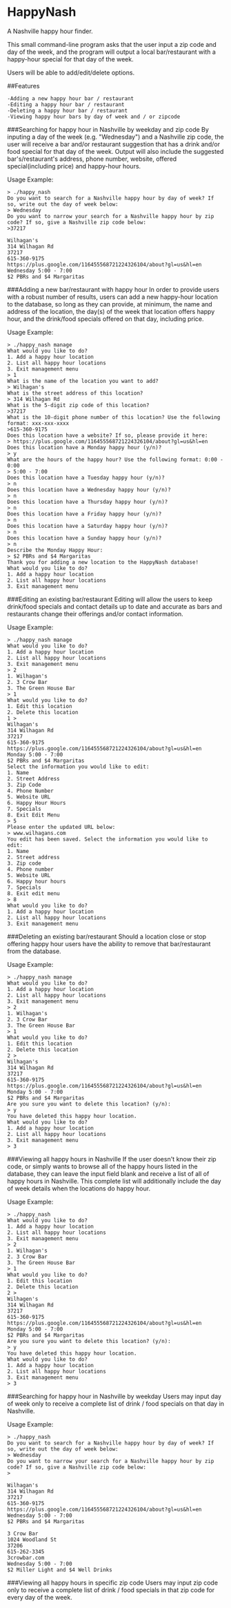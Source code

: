 # HappyNash
A Nashville happy hour finder.

This small command-line program asks that the user input a zip code and day of the week, and the program will output a local bar/restaurant with a happy-hour special for that day of the week.

Users will be able to add/edit/delete options.

##Features

    -Adding a new happy hour bar / restaurant
    -Editing a happy hour bar / restaurant
    -Deleting a happy hour bar / restaurant
    -Viewing happy hour bars by day of week and / or zipcode

###Searching for happy hour in Nashville by weekday and zip code
By inputing a day of the week (e.g. "Wednesday") and a Nashville zip code, the user will receive a bar and/or restaurant suggestion that has a drink and/or food special for that day of the week. Output will also include the suggested bar's/restaurant's address, phone number, website, offered special(including price) and happy-hour hours.

Usage Example:
```
> ./happy_nash  
Do you want to search for a Nashville happy hour by day of week? If so, write out the day of week below:
> Wednesday
Do you want to narrow your search for a Nashville happy hour by zip code? If so, give a Nashville zip code below:
>37217  

Wilhagan's  
314 Wilhagan Rd  
37217  
615-360-9175  
https://plus.google.com/116455568721224326104/about?gl=us&hl=en  
Wednesday 5:00 - 7:00  
$2 PBRs and $4 Margaritas  

```
###Adding a new bar/restaurant with happy hour
In order to provide users with a robust number of results, users can add a new happy-hour location to the database, so long as they can provide, at minimum, the name and address of the location, the day(s) of the week that location offers happy hour, and the drink/food specials offered on that day, including price.

Usage Example:
```
> ./happy_nash manage
What would you like to do?
1. Add a happy hour location
2. List all happy hour locations  
3. Exit management menu  
> 1
What is the name of the location you want to add?  
> Wilhagan's  
What is the street address of this location?  
> 314 Wilhagan Rd  
What is the 5-digit zip code of this location?  
>37217  
What is the 10-digit phone number of this location? Use the following format: xxx-xxx-xxxx
>615-360-9175  
Does this location have a website? If so, please provide it here:  
> https://plus.google.com/116455568721224326104/about?gl=us&hl=en  
Does this location have a Monday happy hour (y/n)?  
> y  
What are the hours of the happy hour? Use the following format: 0:00 - 0:00  
> 5:00 - 7:00  
Does this location have a Tuesday happy hour (y/n)?  
> n  
Does this location have a Wednesday happy hour (y/n)?  
> n  
Does this location have a Thursday happy hour (y/n)?  
> n  
Does this location have a Friday happy hour (y/n)?  
> n  
Does this location have a Saturday happy hour (y/n)?  
> n  
Does this location have a Sunday happy hour (y/n)?  
> n  
Describe the Monday Happy Hour:  
> $2 PBRs and $4 Margaritas  
Thank you for adding a new location to the HappyNash database!  
What would you like to do?  
1. Add a happy hour location  
2. List all happy hour locations
3. Exit management menu  
```

###Editing an existing bar/restaurant
Editing will allow the users to keep drink/food specials and contact details up to date and accurate as bars and restaurants change their offerings and/or contact information.

Usage Example:
```
> ./happy_nash manage
What would you like to do?  
1. Add a happy hour location  
2. List all happy hour locations  
3. Exit management menu  
> 2  
1. Wilhagan's  
2. 3 Crow Bar  
3. The Green House Bar  
> 1  
What would you like to do?  
1. Edit this location  
2. Delete this location  
1 >  
Wilhagan's  
314 Wilhagan Rd  
37217  
615-360-9175  
https://plus.google.com/116455568721224326104/about?gl=us&hl=en  
Monday 5:00 - 7:00  
$2 PBRs and $4 Margaritas  
Select the information you would like to edit:  
1. Name  
2. Street Address  
3. Zip Code  
4. Phone Number  
5. Website URL  
6. Happy Hour Hours  
7. Specials  
8. Exit Edit Menu  
> 5  
Please enter the updated URL below:  
> www.wilhagans.com  
You edit has been saved. Select the information you would like to edit:  
1. Name  
2. Street address  
3. Zip code  
4. Phone number  
5. Website URL  
6. Happy hour hours  
7. Specials  
8. Exit edit menu  
> 8  
What would you like to do?  
1. Add a happy hour location  
2. List all happy hour locations  
3. Exit management menu  
```

###Deleting an existing bar/restaurant
Should a location close or stop offering happy hour users have the ability to remove that bar/restaurant from the database.

Usage Example:
```
> ./happy_nash manage  
What would you like to do?  
1. Add a happy hour location  
2. List all happy hour locations
3. Exit management menu  
> 2  
1. Wilhagan's  
2. 3 Crow Bar  
3. The Green House Bar  
> 1  
What would you like to do?  
1. Edit this location  
2. Delete this location  
2 >  
Wilhagan's  
314 Wilhagan Rd  
37217  
615-360-9175  
https://plus.google.com/116455568721224326104/about?gl=us&hl=en  
Monday 5:00 - 7:00  
$2 PBRs and $4 Margaritas  
Are you sure you want to delete this location? (y/n):  
> y  
You have deleted this happy hour location.  
What would you like to do?  
1. Add a happy hour location  
2. List all happy hour locations  
3. Exit management menu  
> 3  
```

###Viewing all happy hours in Nashville
If the user doesn't know their zip code, or simply wants to browse all of the happy hours listed in the database, they can leave the input field blank and receive a list of all of happy hours in Nashville. This complete list will additionally include the day of week details when the locations do happy hour.

Usage Example:
```
> ./happy_nash
What would you like to do?  
1. Add a happy hour location  
2. List all happy hour locations
3. Exit management menu  
> 2  
1. Wilhagan's  
2. 3 Crow Bar  
3. The Green House Bar  
> 1  
What would you like to do?  
1. Edit this location  
2. Delete this location  
2 >  
Wilhagen's  
314 Wilhagan Rd  
37217  
615-360-9175  
https://plus.google.com/116455568721224326104/about?gl=us&hl=en  
Monday 5:00 - 7:00  
$2 PBRs and $4 Margaritas  
Are you sure you want to delete this location? (y/n):  
> y  
You have deleted this happy hour location.  
What would you like to do?  
1. Add a happy hour location  
2. List all happy hour locations  
3. Exit management menu  
> 3  
```

###Searching for happy hour in Nashville by weekday
Users may input day of week only to receive a complete list of drink / food specials on that day in Nashville.

Usage Example:
```
> ./happy_nash  
Do you want to search for a Nashville happy hour by day of week? If so, write out the day of week below:
> Wednesday
Do you want to narrow your search for a Nashville happy hour by zip code? If so, give a Nashville zip code below:
>

Wilhagan's  
314 Wilhagan Rd  
37217  
615-360-9175  
https://plus.google.com/116455568721224326104/about?gl=us&hl=en  
Wednesday 5:00 - 7:00  
$2 PBRs and $4 Margaritas  

3 Crow Bar  
1024 Woodland St  
37206  
615-262-3345  
3crowbar.com  
Wednesday 5:00 - 7:00  
$2 Miller Light and $4 Well Drinks  

```

###Viewing all happy hours in specific zip code
Users may input zip code only to receive a complete list of drink / food specials in that zip code for every day of the week.
